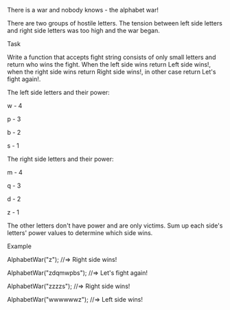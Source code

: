 There is a war and nobody knows - the alphabet war!

There are two groups of hostile letters. The tension between left side letters and right side letters was too high and the war began.

Task 

Write a function that accepts fight string consists of only small letters and return who wins the fight. When the left side wins return Left side wins!, when the right side wins return Right side wins!, in other case return Let's fight again!.

The left side letters and their power:

 w - 4
 
 p - 3
 
 b - 2
 
 s - 1
 
The right side letters and their power:

 m - 4
 
 q - 3
 
 d - 2
 
 z - 1
 
The other letters don't have power and are only victims. Sum up each side's letters' power values to determine which side wins.

Example

AlphabetWar("z");        //=> Right side wins!

AlphabetWar("zdqmwpbs"); //=> Let's fight again!

AlphabetWar("zzzzs");    //=> Right side wins!

AlphabetWar("wwwwwwz");  //=> Left side wins!
